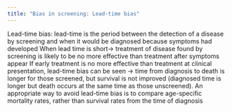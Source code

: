 ```yaml
---
title: "Bias in screening: Lead-time bias"
---
```

Lead-time bias: lead-time is the period between the detection of a disease by screening and when it would be diagnosed because symptoms had developed
When lead time is short&#8594; treatment of disease found by screening is likely to be no more effective than treatment after symptoms appear
If early treatment is no more effective than treatment at clinical presentation, lead-time bias can be seen &#8594; time from diagnosis to death is longer for those screened, but survival is not improved (diagnosed time is longer but death occurs at the same time as those unscreened).
An appropriate way to avoid lead-time bias is to compare age-specific mortality rates, rather than survival rates from the time of diagnosis

